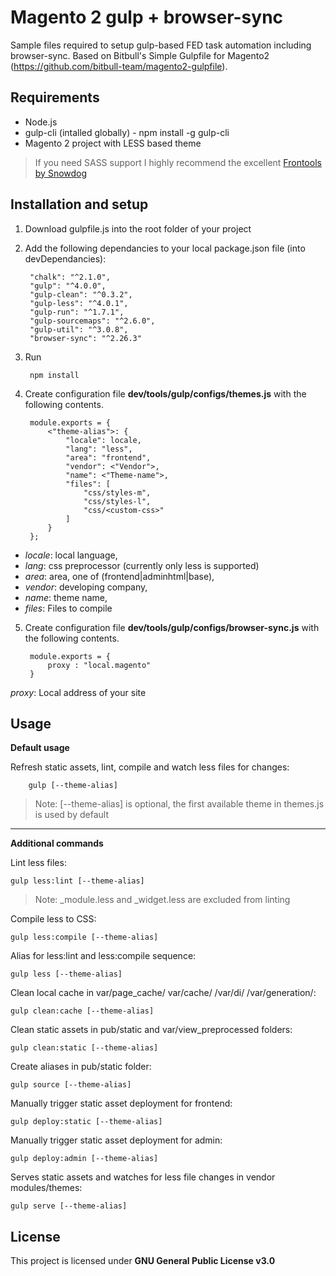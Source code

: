 # Magento 2 gulp + browser-sync

Sample files required to setup gulp-based FED task automation including browser-sync. Based on Bitbull's Simple Gulpfile for Magento2 (https://github.com/bitbull-team/magento2-gulpfile).

Requirements
-----
- Node.js
- gulp-cli (intalled globally) - npm install -g gulp-cli
- Magento 2 project with LESS based theme 

> If you need SASS support I highly recommend the excellent [Frontools by Snowdog](https://github.com/SnowdogApps/magento2-frontools) 


Installation and setup
----
1. Download gulpfile.js into the root folder of your project
2. Add the following dependancies to your local package.json file (into devDependancies):
		
		"chalk": "^2.1.0",
    	"gulp": "^4.0.0",
    	"gulp-clean": "^0.3.2",
    	"gulp-less": "^4.0.1",
    	"gulp-run": "^1.7.1",
    	"gulp-sourcemaps": "^2.6.0",
    	"gulp-util": "^3.0.8",
    	"browser-sync": "^2.26.3"
3. Run 
	
		npm install

4. Create configuration file **dev/tools/gulp/configs/themes.js** with the following contents.

		module.exports = {
			<"theme-alias">: {
				"locale": locale,
				"lang": "less",
				"area": "frontend",
				"vendor": <"Vendor">,
				"name": <"Theme-name">,
				"files": [
					"css/styles-m",
					"css/styles-l",
					"css/<custom-css>"
				]
			}
		};
  
- _locale_: local language,
- _lang_: css preprocessor (currently only less is supported)
- _area_: area, one of (frontend|adminhtml|base),
- _vendor_: developing company,
- _name_: theme name,
- _files_: Files to compile
        
5. Create configuration file **dev/tools/gulp/configs/browser-sync.js** with the following contents.

        module.exports = {
          	proxy : "local.magento"
        }

_proxy_: Local address of your site

Usage
--------
**Default usage**

Refresh static assets, lint, compile and watch less files for changes:

        gulp [--theme-alias]

> Note: [--theme-alias] is optional, the first available theme in themes.js is used by default
---
**Additional commands**

Lint less files: 

	gulp less:lint [--theme-alias]

> Note: _module.less and _widget.less are excluded from linting 

Compile less to CSS:

	gulp less:compile [--theme-alias]

Alias for less:lint and less:compile sequence:

	gulp less [--theme-alias]

Clean local cache in var/page_cache/ var/cache/ /var/di/ /var/generation/: 
        
	gulp clean:cache [--theme-alias]

Clean static assets in pub/static and var/view_preprocessed folders:
        
	gulp clean:static [--theme-alias]
        
Create aliases in pub/static folder:
        
	gulp source [--theme-alias]


Manually trigger static asset deployment for frontend:
        
	gulp deploy:static [--theme-alias]

Manually trigger static asset deployment for admin:
        
	gulp deploy:admin [--theme-alias]

Serves static assets and watches for less file changes in vendor modules/themes:
        
	gulp serve [--theme-alias]

License
-----
This project is licensed under **GNU General Public License v3.0**
